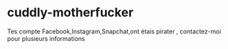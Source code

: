 # cuddly-motherfucker
Tes compte Facebook,Instagram,Snapchat,ont étais pirater , contactez-moi pour plusieurs informations
